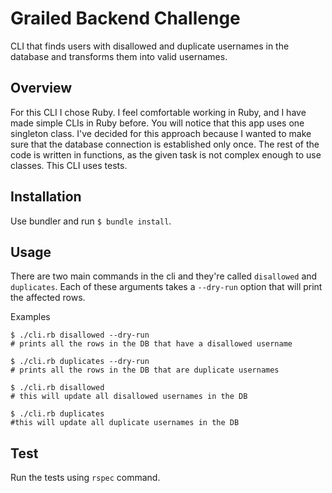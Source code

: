 # Grailed Backend Challenge

CLI that finds users with disallowed and duplicate usernames in the database and
transforms them into valid usernames.

## Overview

For this CLI I chose Ruby. I feel comfortable working in Ruby, and I have made
simple CLIs in Ruby before.
You will notice that this app uses one singleton class. I've decided for this
approach because I wanted to make sure that the database connection is established
only once. The rest of the code is written in functions, as the given task is
not complex enough to use classes.
This CLI uses tests.

## Installation

Use bundler and run `$ bundle install`.

## Usage

There are two main commands in the cli and they're called `disallowed`
and `duplicates`. Each of these arguments takes a `--dry-run` option that will
print the affected rows.

Examples

```
$ ./cli.rb disallowed --dry-run
# prints all the rows in the DB that have a disallowed username

$ ./cli.rb duplicates --dry-run
# prints all the rows in the DB that are duplicate usernames

$ ./cli.rb disallowed
# this will update all disallowed usernames in the DB

$ ./cli.rb duplicates
#this will update all duplicate usernames in the DB

```

## Test

Run the tests using `rspec` command.

